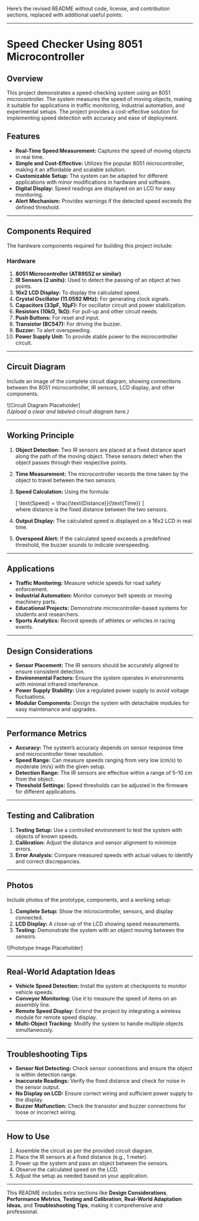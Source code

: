 Here’s the revised README without code, license, and contribution sections, replaced with additional useful points:  

---

# Speed Checker Using 8051 Microcontroller  

## Overview  
This project demonstrates a speed-checking system using an 8051 microcontroller. The system measures the speed of moving objects, making it suitable for applications in traffic monitoring, industrial automation, and experimental setups. The project provides a cost-effective solution for implementing speed detection with accuracy and ease of deployment.  

## Features  
- **Real-Time Speed Measurement:** Captures the speed of moving objects in real time.  
- **Simple and Cost-Effective:** Utilizes the popular 8051 microcontroller, making it an affordable and scalable solution.  
- **Customizable Setup:** The system can be adapted for different applications with minor modifications in hardware and software.  
- **Digital Display:** Speed readings are displayed on an LCD for easy monitoring.  
- **Alert Mechanism:** Provides warnings if the detected speed exceeds the defined threshold.  

---

## Components Required  
The hardware components required for building this project include:  

### **Hardware**  
1. **8051 Microcontroller (AT89S52 or similar)**  
2. **IR Sensors (2 units):** Used to detect the passing of an object at two points.  
3. **16x2 LCD Display:** To display the calculated speed.  
4. **Crystal Oscillator (11.0592 MHz):** For generating clock signals.  
5. **Capacitors (33pF, 10µF):** For oscillator circuit and power stabilization.  
6. **Resistors (10kΩ, 1kΩ):** For pull-up and other circuit needs.  
7. **Push Buttons:** For reset and input.  
8. **Transistor (BC547):** For driving the buzzer.  
9. **Buzzer:** To alert overspeeding.  
10. **Power Supply Unit:** To provide stable power to the microcontroller circuit.  

---

## Circuit Diagram  
Include an image of the complete circuit diagram, showing connections between the 8051 microcontroller, IR sensors, LCD display, and other components.  

![Circuit Diagram Placeholder]  
*(Upload a clear and labeled circuit diagram here.)*  

---

## Working Principle  
1. **Object Detection:** Two IR sensors are placed at a fixed distance apart along the path of the moving object. These sensors detect when the object passes through their respective points.  
2. **Time Measurement:** The microcontroller records the time taken by the object to travel between the two sensors.  
3. **Speed Calculation:** Using the formula:  

   \[
   \text{Speed} = \frac{\text{Distance}}{\text{Time}}
   \]  
   where distance is the fixed distance between the two sensors.  

4. **Output Display:** The calculated speed is displayed on a 16x2 LCD in real time.  
5. **Overspeed Alert:** If the calculated speed exceeds a predefined threshold, the buzzer sounds to indicate overspeeding.  

---

## Applications  
- **Traffic Monitoring:** Measure vehicle speeds for road safety enforcement.  
- **Industrial Automation:** Monitor conveyor belt speeds or moving machinery parts.  
- **Educational Projects:** Demonstrate microcontroller-based systems for students and researchers.  
- **Sports Analytics:** Record speeds of athletes or vehicles in racing events.  

---

## Design Considerations  
- **Sensor Placement:** The IR sensors should be accurately aligned to ensure consistent detection.  
- **Environmental Factors:** Ensure the system operates in environments with minimal infrared interference.  
- **Power Supply Stability:** Use a regulated power supply to avoid voltage fluctuations.  
- **Modular Components:** Design the system with detachable modules for easy maintenance and upgrades.  

---

## Performance Metrics  
- **Accuracy:** The system’s accuracy depends on sensor response time and microcontroller timer resolution.  
- **Speed Range:** Can measure speeds ranging from very low (cm/s) to moderate (m/s) with the given setup.  
- **Detection Range:** The IR sensors are effective within a range of 5–10 cm from the object.  
- **Threshold Settings:** Speed thresholds can be adjusted in the firmware for different applications.  

---

## Testing and Calibration  
1. **Testing Setup:** Use a controlled environment to test the system with objects of known speeds.  
2. **Calibration:** Adjust the distance and sensor alignment to minimize errors.  
3. **Error Analysis:** Compare measured speeds with actual values to identify and correct discrepancies.  

---

## Photos  
Include photos of the prototype, components, and a working setup:  

1. **Complete Setup:** Show the microcontroller, sensors, and display connected.  
2. **LCD Display:** A close-up of the LCD showing speed measurements.  
3. **Testing:** Demonstrate the system with an object moving between the sensors.  

![Prototype Image Placeholder]  

---

## Real-World Adaptation Ideas  
- **Vehicle Speed Detection:** Install the system at checkpoints to monitor vehicle speeds.  
- **Conveyor Monitoring:** Use it to measure the speed of items on an assembly line.  
- **Remote Speed Display:** Extend the project by integrating a wireless module for remote speed display.  
- **Multi-Object Tracking:** Modify the system to handle multiple objects simultaneously.  

---

## Troubleshooting Tips  
- **Sensor Not Detecting:** Check sensor connections and ensure the object is within detection range.  
- **Inaccurate Readings:** Verify the fixed distance and check for noise in the sensor output.  
- **No Display on LCD:** Ensure correct wiring and sufficient power supply to the display.  
- **Buzzer Malfunction:** Check the transistor and buzzer connections for loose or incorrect wiring.  

---

## How to Use  
1. Assemble the circuit as per the provided circuit diagram.  
2. Place the IR sensors at a fixed distance (e.g., 1 meter).  
3. Power up the system and pass an object between the sensors.  
4. Observe the calculated speed on the LCD.  
5. Adjust the setup as needed based on your application.  

---

This README includes extra sections like **Design Considerations**, **Performance Metrics**, **Testing and Calibration**, **Real-World Adaptation Ideas**, and **Troubleshooting Tips**, making it comprehensive and professional.
